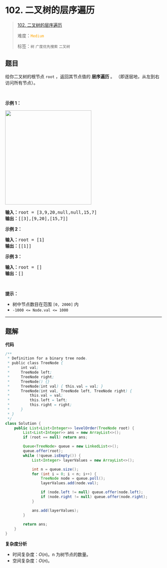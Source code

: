 # 102. 二叉树的层序遍历

> [102. 二叉树的层序遍历](https://leetcode.cn/problems/binary-tree-level-order-traversal/)
>
> 难度：<font color=orange>`Medium`</font>
>
> 标签：`树` `广度优先搜索` `二叉树`

## 题目

<p>给你二叉树的根节点 <code>root</code> ，返回其节点值的 <strong>层序遍历</strong> 。 （即逐层地，从左到右访问所有节点）。</p>

<p>&nbsp;</p>

<p><strong>示例 1：</strong></p>
<img alt="" src="https://assets.leetcode.com/uploads/2021/02/19/tree1.jpg" style="width: 277px; height: 302px;" />
<pre>
<strong>输入：</strong>root = [3,9,20,null,null,15,7]
<strong>输出：</strong>[[3],[9,20],[15,7]]
</pre>

<p><strong>示例 2：</strong></p>

<pre>
<strong>输入：</strong>root = [1]
<strong>输出：</strong>[[1]]
</pre>

<p><strong>示例 3：</strong></p>

<pre>
<strong>输入：</strong>root = []
<strong>输出：</strong>[]
</pre>

<p>&nbsp;</p>

<p><strong>提示：</strong></p>

<ul>
	<li>树中节点数目在范围 <code>[0, 2000]</code> 内</li>
	<li><code>-1000 &lt;= Node.val &lt;= 1000</code></li>
</ul>


--------------------

## 题解

**代码**

```java
/**
 * Definition for a binary tree node.
 * public class TreeNode {
 *     int val;
 *     TreeNode left;
 *     TreeNode right;
 *     TreeNode() {}
 *     TreeNode(int val) { this.val = val; }
 *     TreeNode(int val, TreeNode left, TreeNode right) {
 *         this.val = val;
 *         this.left = left;
 *         this.right = right;
 *     }
 * }
 */
class Solution {
    public List<List<Integer>> levelOrder(TreeNode root) {
        List<List<Integer>> ans = new ArrayList<>();
        if (root == null) return ans;

        Queue<TreeNode> queue = new LinkedList<>();
        queue.offer(root);
        while (!queue.isEmpty()) {
            List<Integer> layerValues = new ArrayList<>();

            int n = queue.size();
            for (int i = 0; i < n; i++) {
                TreeNode node = queue.poll();
                layerValues.add(node.val);

                if (node.left != null) queue.offer(node.left);
                if (node.right != null) queue.offer(node.right);
            }

            ans.add(layerValues);
        }
        
        return ans;
    }
}
```

**复杂度分析**

- 时间复杂度：$O(n)$。n 为树节点的数量。
- 空间复杂度：$O(n)$。
